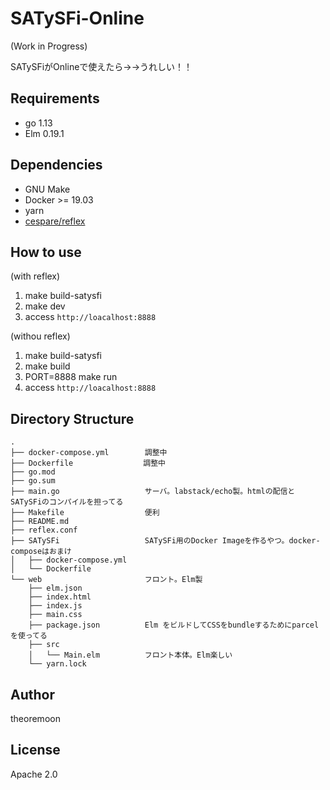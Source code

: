 # SATySFi-Online
(Work in Progress)

SATySFiがOnlineで使えたら→→うれしい！！

## Requirements

- go 1.13
- Elm 0.19.1

## Dependencies

- GNU Make
- Docker >= 19.03
- yarn
- [cespare/reflex](https://github.com/cespare/reflex)

## How to use

(with reflex)

1. make build-satysfi
2. make dev
3. access `http://loacalhost:8888`

(withou reflex)
1. make build-satysfi
2. make build
3. PORT=8888 make run
4. access `http://loacalhost:8888`


## Directory Structure

```
.
├── docker-compose.yml        調整中
├── Dockerfile              　調整中
├── go.mod
├── go.sum
├── main.go                   サーバ。labstack/echo製。htmlの配信とSATySFiのコンパイルを担ってる
├── Makefile                  便利
├── README.md
├── reflex.conf
├── SATySFi                   SATySFi用のDocker Imageを作るやつ。docker-composeはおまけ
│   ├── docker-compose.yml
│   └── Dockerfile
└── web                       フロント。Elm製
    ├── elm.json
    ├── index.html
    ├── index.js
    ├── main.css
    ├── package.json          Elm をビルドしてCSSをbundleするためにparcelを使ってる
    ├── src
    │   └── Main.elm          フロント本体。Elm楽しい
    └── yarn.lock
```


## Author

theoremoon

## License

Apache 2.0

